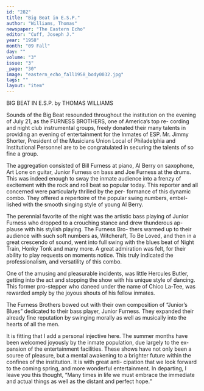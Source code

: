 ```yaml
---
id: "282"
title: "Big Beat in E.S.P."
author: "Williams, Thomas"
newspaper: "The Eastern Echo"
editor: "Cuff, Joseph J."
year: "1958"
month: "09 Fall"
day: ""
volume: "3"
issue: "3"
_page: "30"
image: "eastern_echo_fall1958_body0032.jpg"
tags: ""
layout: "item"
---
```

BIG BEAT IN E.S.P.
by THOMAS WILLIAMS

Sounds of the Big Beat resounded throughout
the institution on the evening of July 21, as the
FURNESS BROTHERS, one of America’s top re-
cording and night club instrumental groups, freely
donated their many talents in providing an evening
of entertainment for the Inmates of ESP. Mr.
Jimmy Shorter, President of the Musicians Union
Local of Philadelphia and Institutional Personnel are
to be congratulated in securing the talents of so fine
a group.

The aggregation consisted of Bill Furness at
piano, Al Berry on saxophone, Art Lone on guitar,
Junior Furness on bass and Joe Furness at the
drums. This was indeed enough to sway the inmate
audience into a frenzy of excitement with the rock
and roll beat so popular today. This reporter and
all concerned were particularly thrilled by the per-
formance of this dynamic combo. They offered a
repertoire of the popular swing numbers, embel-
lished with the smooth singing style of young Al
Berry.

The perennial favorite of the night was the
artistic bass playing of Junior Furness who dropped
to a crouching stance and drew thunderous ap-
plause with his stylish playing. The Furness Bro-
thers warmed up to their audience with such soft
numbers as, Witcheraft, To Be Loved, and then in a
great crescendo of sound, went into full swing with
the blues beat of Night Train, Honky Tonk and
many more. A great admiration was felt, for their
ability to play requests on moments notice. This
truly indicated the professionalism, and versatility
of this combo.

One of the amusing and pleasurable incidents,
was little Hercules Butler, getting into the act and
stopping the show with his unique style of dancing.
This former pro-stepper who daneed under the
name of Chico La-Tee, was rewarded amply by the
joyous shouts of his fellow inmates.

The Furness Brothers bowed out with their own
composition of “Junior’s Blues” dedicated to their
bass player, Junior Furness. They expanded their
already fine reputation by swinging morally as well
as musically into the hearts of all the men.

It is fitting that I add a personal injective here.
The summer months have been welcomed joyously
by the inmate population, due largely to the ex-
pansion of the entertainment facilities. These
shows have not only been a souree of pleasure, but a
mental awakening to a brighter future within the
confines of the institution. It is with great anti-
cipation that we look forward to the coming spring,
and more wonderful entertainment. In departing,
I leave you this thought, “Many times in life we
must embrace the immediate and actual things as
well as the distant and perfect hope.”
